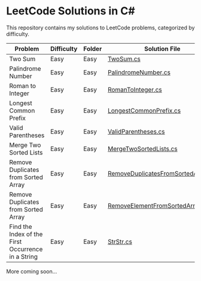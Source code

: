 # LeetCode Solutions in C#

This repository contains my solutions to LeetCode problems, categorized by difficulty.

| Problem                                            | Difficulty | Folder      | Solution File    |
|----------------------------------------------------|------------|-------------|------------------|
| Two Sum                                            | Easy       | Easy        | [TwoSum.cs](Easy/TwoSum.cs) |
| Palindrome Number                                  | Easy       | Easy        | [PalindromeNumber.cs](Easy/PalindromeNumber.cs) |
| Roman to Integer                                   | Easy       | Easy        | [RomanToInteger.cs](Easy/RomanToInteger.cs)     |
| Longest Common Prefix                              | Easy       | Easy        | [LongestCommonPrefix.cs](Easy/LongestCommonPrefix.cs) |
| Valid Parentheses                                  | Easy       | Easy        | [ValidParentheses.cs](Easy/ValidParentheses.cs) |
| Merge Two Sorted Lists                             | Easy       | Easy        | [MergeTwoSortedLists.cs](Easy/MergeTwoSortedLists.cs) |
| Remove Duplicates from Sorted Array                | Easy       | Easy        | [RemoveDuplicatesFromSortedArray.cs](Easy/RemoveDuplicatesFromSortedArray.cs) |
| Remove Duplicates from Sorted Array                | Easy       | Easy        | [RemoveElementFromSortedArray.cs](Easy/RemoveElementFromSortedArray.cs) |
| Find the Index of the First Occurrence in a String | Easy       | Easy        | [StrStr.cs](Easy/StrStr.cs) |




More coming soon...
